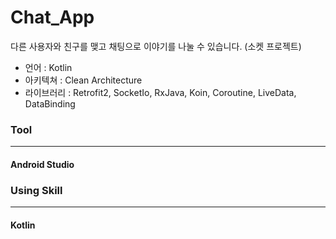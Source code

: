 # Chat_App

다른 사용자와 친구를 맺고 채팅으로 이야기를 나눌 수 있습니다. (소켓 프로젝트)

* 언어 : Kotlin
* 아키텍쳐 : Clean Architecture
* 라이브러리 : Retrofit2, SocketIo, RxJava, Koin, Coroutine, LiveData, DataBinding

### Tool
---
#### Android Studio

### Using Skill
---
#### Kotlin
